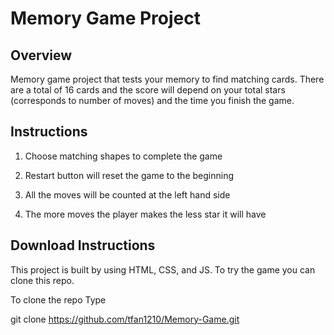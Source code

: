 # Memory Game Project
## Overview
Memory game project that tests your memory to find matching cards. There are a total of 16 cards and the score will depend on your total stars (corresponds to number of moves) and the time you finish the game.

## Instructions

1. Choose matching shapes to complete the game

2. Restart button will reset the game to the beginning

3. All the moves will be counted at the left hand side

4. The more moves the player makes the less star it will have

## Download Instructions

This project is built by using HTML, CSS, and JS. To try the game you can clone this repo.

To clone the repo Type

git clone https://github.com/tfan1210/Memory-Game.git
